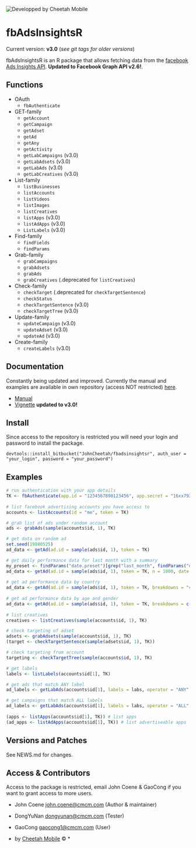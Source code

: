 ![Developped by Cheetah Mobile](https://upload.wikimedia.org/wikipedia/en/thumb/f/f9/Cheetah_Mobile_Logo.png/250px-Cheetah_Mobile_Logo.png)

# fbAdsInsightsR #

Current version: **v3.0** (*see git tags for older versions*)

fbAdsInsightsR is an R package that allows fetching data from the [facebook Ads Insights API](https://developers.facebook.com/docs/marketing-api/insights/v2.6). **Updated to Facebook Graph API v2.6!**.

## Functions ##

- OAuth
    * `fbAuthenticate`
- GET-family
    * `getAccount`
    * `getCampaign`
    * `getAdset`
    * `getAd`
    * `getAny`
    * `getActivity`
    * `getLabCampaigns` (v3.0)
    * `getLabAdsets` (v3.0)
    * `getLabAds` (v3.0)
    * `getLabCreatives` (v3.0)
- List-family
    * `listBusinesses`
    * `listAccounts`
    * `listVideos`
    * `listImages`
    * `listCreatives`
    * `listApps` (v3.0)
    * `listAdApps` (v3.0)
    * `ListLabels` (v3.0)
- Find-family
    * `findFields`
    * `findParams`
- Grab-family
    * `grabCampaigns`
    * `grabAdsets`
    * `grabAds`
    * `grabCreatives` (.deprecated for `listCreatives`)
- Check-family
    * `checkTarget` (.deprecated for `checkTargetSentence`)
    * `checkStatus`
    * `checkTargetSentence` (v3.0)
    * `checkTargetTree` (v3.0)
- Update-family
    * `updateCampaign` (v3.0)
    * `updateAdset` (v3.0)
    * `updateAd` (v3.0)
- Create-family
    * `createLabels` (v3.0)

## Documentation ##

Constantly being updated and improved. Currently the manual and examples are available in own repository (access NOT restricted) [here](https://bitbucket.org/JohnCheetah/fbadsinsightsrdocs/src).

* [Manual](https://bitbucket.org/JohnCheetah/fbadsinsightsr/downloads/fbAdsInsightsRv3_0.pdf)
* [Vignette](https://bitbucket.org/JohnCheetah/fbadsinsightsrdocs/src) **updated to v3.0!**

## Install ##

Since access to the repository is restricted you will need your login and password to install the package.

`devtools::install_bitbucket("JohnCheetah/fbadsinsightsr", auth_user = "your_login", password = "your_password")`

## Examples ##

```R
# run authentication with your app details
TK <- fbAuthenticate(app.id = "1234567890123456", app.secret = "16xx79321xx0130x2x10a08x3e2x80xx", scope = c("ads_management", "ads_read"))
                           
# list facebook advertising accounts you have access to
accounts <- listAccounts(id = "me", token = TK)

# grab list of ads under random account
ads <- grabAds(sample(accounts$id, 1), TK)

# get data on random ad
set.seed(19880525)
ad_data <- getAd(ad.id = sample(ads$id, 1), token = TK)

# get daily performance data for last month with a summary
my_preset <- findParams("date.preset")[grep("last_month", findParams("date.preset"))]
ad_data <- getAd(ad.id = sample(ads$id, 1), token = TK, n = 1000, date.preset = my_preset, time.increment = 1)
                
# get ad performance data by country 
ad_data <- getAd(ad.id = sample(ads$id, 1), token = TK, breakdowns = "country")
                  
# get ad performance data by age and gender 
ad_data <- getAd(ad.id = sample(ads$id, 1), token = TK, breakdowns = c("age", "gender"))
                
# list creatives
creatives <- listCreatives(sample(accounts$id, 1), TK)

# check targeting of adset
adsets <- grabAdsets(sample(accounts$id, 1), TK)
(target <- checkTargetSentence(sample(adsets$id, 1), TK))

# check targeting from account
targeting <- checkTargetTree(sample(accounts$id, 1), TK)

# get labels
labels <- listLabels(accounts$id[1], TK)

# get ads that match ANY label
ad_labels <- getLabAds(accounts$id[1], labels = labs, operator = "ANY", token = TK)

# get campaigns that match ALL labels                        
ad_labels <- getLabAds(accounts$id[1], labels = labs, operator = "ALL", token = TK)
                      
(apps <- listApps(accounts$id[1], TK)) # list apps
(ad_apps <- listAdApps(accounts$id[1], TK)) # list advertiseable apps
```

## Versions and Patches ##

See NEWS.md for changes.

## Access & Contributors ##

Access to the package is restricted, email John Coene & GaoCong if you want to grant access to more users.

* John Coene <john.coene@cmcm.com> (Author & maintainer)
* DongYuNan <dongyunan@cmcm.com> (Tester)
* GaoCong <gaocong1@cmcm.com> (User)

* by [Cheetah Mobile](https://bitbucket.org/JohnCheetah/fbadsinsightsr/src/f484ed41de4fde1f7dc1e6097530a8fc65604880/LICENSE?at=master) &copy; *